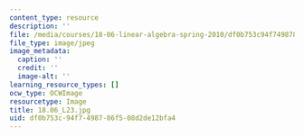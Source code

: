 ```yaml
---
content_type: resource
description: ''
file: /media/courses/18-06-linear-algebra-spring-2010/df0b753c94f7498786f508d2de12bfa4_18.06_L23.jpg
file_type: image/jpeg
image_metadata:
  caption: ''
  credit: ''
  image-alt: ''
learning_resource_types: []
ocw_type: OCWImage
resourcetype: Image
title: 18.06_L23.jpg
uid: df0b753c-94f7-4987-86f5-08d2de12bfa4
---
```

